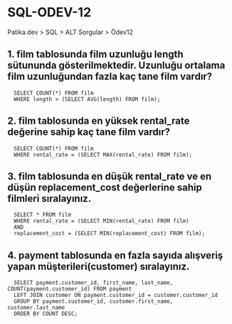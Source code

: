 # SQL-ODEV-12
Patika.dev > SQL > ALT Sorgular > Ödev12

## 1. film tablosunda film uzunluğu length sütununda gösterilmektedir. Uzunluğu ortalama film uzunluğundan fazla kaç tane film vardır?

      SELECT COUNT(*) FROM film
      WHERE length > (SELECT AVG(length) FROM film);
 
## 2. film tablosunda en yüksek rental_rate değerine sahip kaç tane film vardır?

      SELECT COUNT(*) FROM film
      WHERE rental_rate = (SELECT MAX(rental_rate) FROM film);

## 3. film tablosunda en düşük rental_rate ve en düşün replacement_cost değerlerine sahip filmleri sıralayınız.

      SELECT * FROM film
      WHERE rental_rate = (SELECT MIN(rental_rate) FROM film)
      AND 
      replacement_cost = (SELECT MIN(replacement_cost) FROM film);

## 4. payment tablosunda en fazla sayıda alışveriş yapan müşterileri(customer) sıralayınız.

      SELECT payment.customer_id, first_name, last_name, COUNT(payment.customer_id) FROM payment
      LEFT JOIN customer ON payment.customer_id = customer.customer_id
      GROUP BY payment.customer_id, customer.first_name, customer.last_name
      ORDER BY COUNT DESC;
